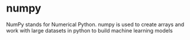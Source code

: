 # numpy
NumPy stands for Numerical Python.
numpy is used to create arrays and work with large datasets in python to build machine learning models
